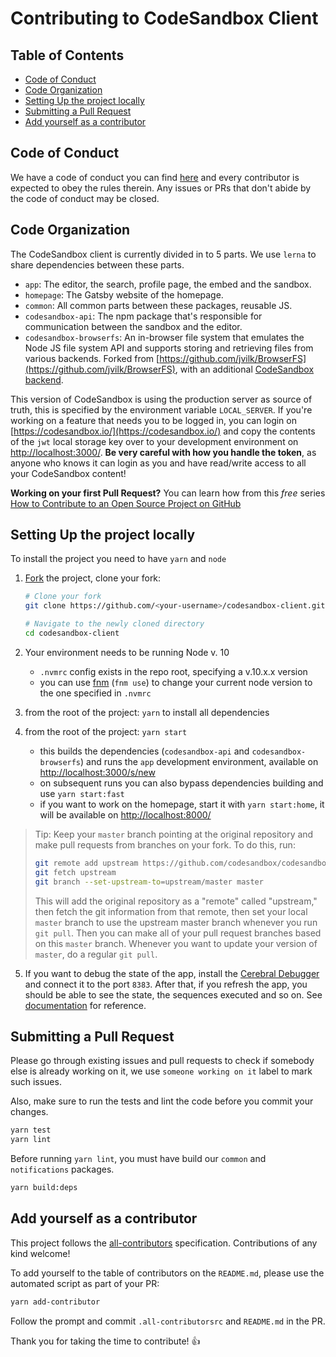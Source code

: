 # Contributing to CodeSandbox Client

## Table of Contents

- [Code of Conduct](#code-of-conduct)
- [Code Organization](#code-organization)
- [Setting Up the project locally](#setting-up-the-project-locally)
- [Submitting a Pull Request](#submitting-a-pull-request)
- [Add yourself as a contributor](#add-yourself-as-a-contributor)

## Code of Conduct

We have a code of conduct you can find [here](./CODE_OF_CONDUCT.md) and every
contributor is expected to obey the rules therein. Any issues or PRs that don't
abide by the code of conduct may be closed.

## Code Organization

The CodeSandbox client is currently divided in to 5 parts. We use `lerna` to
share dependencies between these parts.

- `app`: The editor, the search, profile page, the embed and the sandbox.
- `homepage`: The Gatsby website of the homepage.
- `common`: All common parts between these packages, reusable JS.
- `codesandbox-api`: The npm package that's responsible for communication
  between the sandbox and the editor.
- `codesandbox-browserfs`: An in-browser file system that emulates the Node JS
  file system API and supports storing and retrieving files from various
  backends. Forked from
  [https://github.com/jvilk/BrowserFS](https://github.com/jvilk/BrowserFS), with
  an additional
  [CodeSandbox backend](https://github.com/codesandbox/codesandbox-client/blob/master/standalone-packages/codesandbox-browserfs/src/backend/CodeSandboxFS.ts).

This version of CodeSandbox is using the production server as source of truth,
this is specified by the environment variable `LOCAL_SERVER`. If you're working
on a feature that needs you to be logged in, you can login on
[https://codesandbox.io/](https://codesandbox.io/) and copy the contents of the
`jwt` local storage key over to your development environment on
[http://localhost:3000/](http://localhost:3000/). **Be very careful with how you
handle the token**, as anyone who knows it can login as you and have read/write
access to all your CodeSandbox content!

**Working on your first Pull Request?** You can learn how from this _free_
series
[How to Contribute to an Open Source Project on GitHub](https://egghead.io/series/how-to-contribute-to-an-open-source-project-on-github)

## Setting Up the project locally

To install the project you need to have `yarn` and `node`

1.  [Fork](https://help.github.com/articles/fork-a-repo/) the project, clone
    your fork:

    ```sh
    # Clone your fork
    git clone https://github.com/<your-username>/codesandbox-client.git

    # Navigate to the newly cloned directory
    cd codesandbox-client
    ```

2.  Your environment needs to be running Node v. 10
    - `.nvmrc` config exists in the repo root, specifying a v.10.x.x version
    - you can use [fnm](https://github.com/Schniz/fnm) (`fnm use`) to change
      your current node version to the one specified in `.nvmrc`
3.  from the root of the project: `yarn` to install all dependencies
4.  from the root of the project: `yarn start`
    - this builds the dependencies (`codesandbox-api` and
      `codesandbox-browserfs`) and runs the `app` development environment,
      available on [http://localhost:3000/s/new](http://localhost:3000/s/new)
    - on subsequent runs you can also bypass dependencies building and use
      `yarn start:fast`
    - if you want to work on the homepage, start it with `yarn start:home`, it
      will be available on [http://localhost:8000/](http://localhost:8000/)

> Tip: Keep your `master` branch pointing at the original repository and make
> pull requests from branches on your fork. To do this, run:
>
> ```sh
> git remote add upstream https://github.com/codesandbox/codesandbox-client.git
> git fetch upstream
> git branch --set-upstream-to=upstream/master master
> ```
>
> This will add the original repository as a "remote" called "upstream," then
> fetch the git information from that remote, then set your local `master`
> branch to use the upstream master branch whenever you run `git pull`. Then you
> can make all of your pull request branches based on this `master` branch.
> Whenever you want to update your version of `master`, do a regular `git pull`.

5. If you want to debug the state of the app, install the
   [Cerebral Debugger](https://github.com/cerebral/cerebral-debugger/releases)
   and connect it to the port `8383`. After that, if you refresh the app, you
   should be able to see the state, the sequences executed and so on. See
   [documentation](https://cerebraljs.com/docs/introduction/devtools.html) for
   reference.

## Submitting a Pull Request

Please go through existing issues and pull requests to check if somebody else is
already working on it, we use `someone working on it` label to mark such issues.

Also, make sure to run the tests and lint the code before you commit your
changes.

```sh
yarn test
yarn lint
```

Before running `yarn lint`, you must have build our `common` and `notifications`
packages.

```sh
yarn build:deps
```

## Add yourself as a contributor

This project follows the
[all-contributors](https://github.com/all-contributors/all-contributors)
specification. Contributions of any kind welcome!

To add yourself to the table of contributors on the `README.md`, please use the
automated script as part of your PR:

```sh
yarn add-contributor
```

Follow the prompt and commit `.all-contributorsrc` and `README.md` in the PR.

Thank you for taking the time to contribute! :+1:

